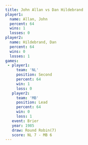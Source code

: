 ```yaml
---
title: John Allan vs Dan Hildebrand
player1:               
  name: Allan, John    
  percent: 64          
  wins: 1              
  losses: 0            
player2:               
  name: Hildebrand, Dan
  percent: 64          
  wins: 0              
  losses: 1            
games:
 - player1:          
     team: 'NL'      
     position: Second
     percent: 64     
     win: 1          
     loss: 0         
   player2:        
     team: 'MB'    
     position: Lead
     percent: 64   
     win: 0        
     loss: 1       
   event: Brier        
   year: 1985          
   draw: Round Robin(7)
   score: NL 7 - MB 6  
---
```

